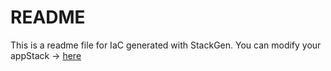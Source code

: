 # README
This is a readme file for IaC generated with StackGen.
You can modify your appStack -> [here](http://main.dev.stackgen.com/appstacks/8b8dec62-a824-40e0-ad46-d83a31e3a3f9)
